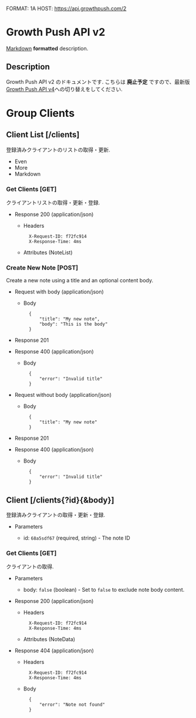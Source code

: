 FORMAT: 1A
HOST: https://api.growthpush.com/2

# Growth Push API v2
[Markdown](http://daringfireball.net/projects/markdown/syntax) **formatted** description.

## Description
Growth Push API v2 のドキュメントです. こちらは **廃止予定** ですので、最新版[Growth Push API v4]()への切り替えをしてください.

# Group Clients

## Client List [/clients]
登録済みクライアントのリストの取得・更新.

+ Even
+ More
+ Markdown

### Get Clients [GET]
クライアントリストの取得・更新・登録.

+ Response 200 (application/json)

    + Headers

            X-Request-ID: f72fc914
            X-Response-Time: 4ms

    + Attributes (NoteList)


### Create New Note [POST]
Create a new note using a title and an optional content body.

+ Request with body (application/json)

    + Body

            {
                "title": "My new note",
                "body": "This is the body"
            }

+ Response 201

+ Response 400 (application/json)

    + Body

            {
                "error": "Invalid title"
            }

+ Request without body (application/json)

    + Body

            {
                "title": "My new note"
            }

+ Response 201

+ Response 400 (application/json)

    + Body

            {
                "error": "Invalid title"
            }

## Client [/clients{?id}{&body}]
登録済みクライアントの取得・更新・登録.

+ Parameters

    + id: `68a5sdf67` (required, string) - The note ID

### Get Clients [GET]
クライアントの取得.

+ Parameters

    + body: `false` (boolean) - Set to `false` to exclude note body content.

+ Response 200 (application/json)

    + Headers

            X-Request-ID: f72fc914
            X-Response-Time: 4ms

    + Attributes (NoteData)

+ Response 404 (application/json)

    + Headers

            X-Request-ID: f72fc914
            X-Response-Time: 4ms

    + Body

            {
                "error": "Note not found"
            }